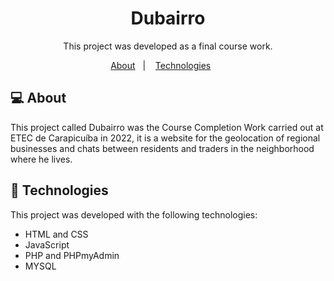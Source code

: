 <h1 align="center"> Dubairro </h1>

<p align="center">
This project was developed as a final course work.
</p>

<p align="center">
   <a href="#-about">About</a>&nbsp;&nbsp;&nbsp;|&nbsp;&nbsp;&nbsp;
  <a href="#-technologies">Technologies</a>&nbsp;&nbsp;&nbsp;&nbsp;&nbsp;&nbsp;
</p>

## 💻 About

This project called Dubairro was the Course Completion Work carried out at ETEC de Carapicuíba in 2022, it is a website for the geolocation of regional businesses and chats between residents and traders in the neighborhood where he lives.

## 🚀 Technologies

This project was developed with the following technologies:

- HTML and CSS
- JavaScript
- PHP and PHPmyAdmin
- MYSQL
